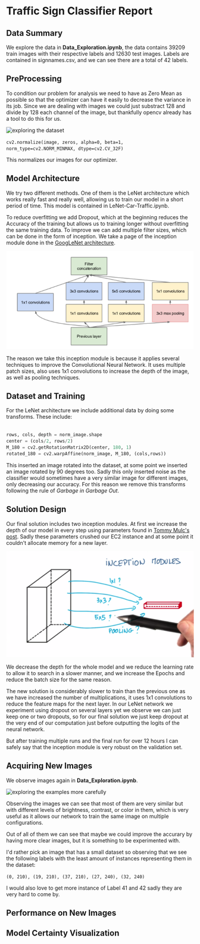 # Traffic Sign Classifier Report

## Data Summary

We explore the data in **Data_Exploration.ipynb**, the data contains 39209 train images with their respective labels and 12630 test images. Labels are contained in signnames.csv, and we can see there are a total of 42 labels. 
    
## PreProcessing

To condition our problem for analysis we need to have as Zero Mean as possible so that the optimizer can have it easily to decrease the variance in its job. Since we are dealing with images we could just substract 128 and divide by 128 each channel of the image, but thankfully opencv already has a tool to do this for us.

![exploring the dataset](./label_examples.png)

`cv2.normalize(image, zeros, alpha=0, beta=1, norm_type=cv2.NORM_MINMAX, dtype=cv2.CV_32F)`

This normalizes our images for our optimizer. 

## Model Architecture
   
   
We try two different methods. One of them is the LeNet architecture which works really fast and really well, allowing us to train our model in a short period of time. This model is contained in LeNet-Car-Traffic.ipynb. 

To reduce overfitting we add Dropout, which at the beginning reduces the Accuracy of the training but allows us to training longer without overfitting the same training data. To improve we can add multiple filter sizes, which can be done in the form of inception. We take a page of the inception module done in the <a href="https://www.cs.unc.edu/~wliu/papers/GoogLeNet.pdf">GoogLeNet architecture</a>.

![inception module](./inception.png)

The reason we take this inception module is because it applies several techniques to improve the Convolutional Neural Network. It uses multiple patch sizes, also uses 1x1 convolutions to increase the depth of the image, as well as pooling techniques.

## Dataset and Training

For the LeNet architecture we include additional data by doing some transforms. These include:

```python

rows, cols, depth = norm_image.shape
center = (cols/2, rows/2)
M_180 = cv2.getRotationMatrix2D(center, 180, 1)
rotated_180 = cv2.warpAffine(norm_image, M_180, (cols,rows))

```

This inserted an image rotated into the dataset, at some point we inserted an image rotated by 90 degrees too. Sadly this only inserted noise as the classifier would sometimes have a very similar image for different images, only decreasing our accuracy. For this reason we remove this transforms following the rule of *Garbage in Garbage Out*.

## Solution Design

Our final solution includes two inception modules. At first we increase the depth of our model in every step using parameters found in [Tommy Mulc's post](https://hackathonprojects.wordpress.com/2016/09/25/inception-modules-explained-and-implemented/). Sadly these parameters crushed our EC2 instance and at some point it couldn't allocate memory for a new layer.

![deep learning inception](./deep-learning.png)

We decrease the depth for the whole model and we reduce the learning rate to allow it to search in a slower manner, and we increase the Epochs and reduce the batch size for the same reason. 

The new solution is considerably slower to train than the previous one as we have increased the number of multiplications, it uses 1x1 convolutions to reduce the feature maps for the next layer. In our LeNet network we experiment using dropout on several layers yet we observe we can just keep one or two dropouts, so for our final solution we just keep dropout at the very end of our computation just before outputting the logits of the neural network.

But after training multiple runs and the final run for over 12 hours I can safely say that the inception module is very robust on the validation set. 

## Acquiring New Images

We observe images again in **Data_Exploration.ipynb**. 

![exploring the examples more carefully](./label_exploration.png)

Observing the images we can see that most of them are very similar but with different levels of brightness, contrast, or color in them, which is very useful as it allows our network to train the same image on multiple configurations. 

Out of all of them we can see that maybe we could improve the accurary by having more clear images, but it is something to be experimented with.

I'd rather pick an image that has a small dataset so observing that we see the following labels with the least amount of instances representing them in the dataset:

`(0, 210), (19, 210), (37, 210), (27, 240), (32, 240)`

I would also love to get more instance of Label 41 and 42 sadly they are very hard to come by.

## Performance on New Images


## Model Certainty Visualization


